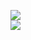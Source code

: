 [![](https://img.shields.io/badge/Made%20With-Github%20Spray-lightgrey.svg?style=for-the-badge&logo=github)](https://github.com/Annihil/github-spray#700)  
[![](https://i.imgur.com/2DrTn0Z.gif)](https://github.com/Annihil/github-spray)